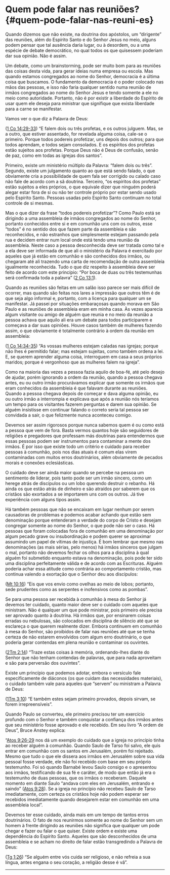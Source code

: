 # Quem pode falar nas reuniões? {#quem-pode-falar-nas-reuni-es}

Quando dizemos que não existe, na doutrina dos apóstolos, um “dirigente” das reuniões, além do Espírito Santo e do Senhor Jesus no meio, alguns podem pensar que tal ausência daria lugar, ou à desordem, ou a uma espécie de debate democrático, no qual todos os que quisessem poderiam dar sua opinião. Não é assim.

Um debate, como um brainstorming, pode ser muito bom para as reuniões das coisas desta vida, para gerar ideias numa empresa ou escola. Mas quando estamos congregados ao nome do Senhor, democracia é a última coisa que buscamos. O fundamento da democracia é o poder colocado nas mãos das pessoas, e isso não faria qualquer sentido numa reunião de irmãos congregados ao nome do Senhor Jesus e tendo somente a ele no meio como autoridade. Portanto, não é por existir a liberdade do Espírito de usar quem ele deseja para ministrar que signifique que exista liberdade para a carne se manifestar.

Vamos ver o que diz a Palavra de Deus:

([1 Co 14:29-33](http://bibliaonline.com.br/acf/1co/14/29-33)) “E falem dois ou três profetas, e os outros julguem. Mas, se a outro, que estiver assentado, for revelada alguma coisa, cale-se o primeiro. Porque todos podereis profetizar, uns depois dos outros; para que todos aprendam, e todos sejam consolados. E os espíritos dos profetas estão sujeitos aos profetas. Porque Deus não é Deus de confusão, senão de paz, como em todas as igrejas dos santos”.

Primeiro, existe um ministério múltiplo da Palavra: “falem dois ou três”. Segundo, existe um julgamento quanto ao que está sendo falado, o que obviamente cria a possibilidade de quem fala ser corrigido ou calado caso não fale de acordo com a sã doutrina. Terceiro, “os espíritos dos profetas” estão sujeitos a eles próprios, o que equivale dizer que ninguém poderá alegar estar fora de si ou não ter controle próprio por estar sendo usado pelo Espírito Santo. Pessoas usadas pelo Espírito Santo continuam no total controle de si mesmas.

Mas o que dizer da frase “todos podereis profetizar”? Como Paulo está se dirigindo a uma assembleia de irmãos congregados ao nome do Senhor, portanto conhecidos entre si e em comunhão uns com os outros, esse “todos” é no sentido dos que fazem parte da assembleia e são reconhecidos, e não estranhos que simplesmente estejam passando pela rua e decidem entrar num local onde está tendo uma reunião da assembleia. Neste caso a pessoa desconhecida deve ser tratada como tal e a ela deve ser informada de que ali o ministério da Palavra é exercitado por aqueles que já estão em comunhão e são conhecidos dos irmãos, ou chegaram até ali trazendo uma carta de recomendação de outra assembleia igualmente reconhecida. Tudo o que diz respeito à assembleia deve ser feito de acordo com este princípio: “Por boca de duas ou três testemunhas será confirmada toda a palavra” ([2 Co 13:1](http://bibliaonline.com.br/acf/2co/13/1)).

Quando as reuniões são feitas em um salão isso parece ser mais difícil de ocorrer, mas quando são feitas nos lares a impressão que outros têm é de que seja algo informal e, portanto, com a licença para qualquer um se manifestar. Já passei por situações embaraçosas quando morava em São Paulo e as reuniões de assembleia eram em minha casa. Às vezes aparecia algum visitante ou amigo de alguém que reunia e no meio da reunião a pessoa achava que aquilo ali era um debate para todos participarem e começava a dar suas opiniões. Houve casos também de mulheres fazendo assim, o que obviamente é totalmente contrário à ordem da reunião em assembleia:

([1 Co 14:34-35](http://bibliaonline.com.br/acf/1co/14/34-35)) “As vossas mulheres estejam caladas nas igrejas; porque não lhes é permitido falar; mas estejam sujeitas, como também ordena a lei. E, se querem aprender alguma coisa, interroguem em casa a seus próprios maridos; porque é vergonhoso que as mulheres falem na igreja”.

Como na maioria das vezes a pessoa fazia aquilo de boa-fé, até pelo desejo de ajudar, porém ignorando a ordem da reunião, quando a pessoa chegava antes, eu ou outro irmão procurávamos explicar que somente os irmãos que eram conhecidos da assembleia é que falavam durante as reuniões. Quando a pessoa chegava depois de começar e dava alguma opinião, eu ou outro irmão a interrompia e explicava que após a reunião nós teríamos um tempo para os visitantes fazerem perguntas e darem sua opinião. Se alguém insistisse em continuar falando o correto seria tal pessoa ser convidada a sair, o que felizmente nunca aconteceu comigo.

Devemos ser assim rigorosos porque nunca sabemos quem é ou como está a pessoa que vem de fora. Basta vermos quantos hoje são seguidores de religiões e pregadores que professam más doutrinas para entendermos que essas pessoas podem ser instrumentos para contaminar a mente dos irmãos. É por isso que existe todo um critério e cuidado para receber pessoas à comunhão, pois nos dias atuais é comum elas virem contaminadas com muitos erros doutrinários, além obviamente de pecados morais e conexões eclesiásticas.

O cuidado deve ser ainda maior quando se percebe na pessoa um sentimento de liderar, pois tanto pode ser um irmão sincero, como um herege atrás de discípulos ou um lobo querendo destruir o rebanho. Há ainda os que estão atrás de dinheiro e são atraídos por saberem que os cristãos são exortados a se importarem uns com os outros. Já tive experiência com alguns tipos assim.

Há também pessoas que não se encaixam em lugar nenhum por serem causadoras de problemas e podemos acabar achando que estão sem denominação porque entenderam a verdade do corpo de Cristo e desejam congregar somente ao nome do Senhor, o que pode não ser o caso. Há pessoas que foram colocadas fora de comunhão em uma denominação por algum pecado grave ou insubordinação e podem querer se aproximar assumindo um papel de vítimas de injustiça. É bom lembrar que mesmo nas denominações (as mais sérias, pelo menos) há irmãos sinceros que julgam o mal, portanto não devemos fechar os olhos para a disciplina à qual alguém foi submetido enquanto estava na denominação, pois pode ter sido uma disciplina perfeitamente válida e de acordo com as Escrituras. Alguém poderia achar essa atitude como contrária ao comportamento cristão, mas continua valendo a exortação que o Senhor deu aos discípulos:

([Mt 10:16](http://bibliaonline.com.br/acf/mt/10/16)) “Eis que vos envio como ovelhas ao meio de lobos; portanto, sede prudentes como as serpentes e inofensivos como as pombas”.

Se para uma pessoa ser recebida à comunhão à mesa do Senhor já devemos ter cuidado, quanto maior deve ser o cuidado com aqueles que ministram. Não é qualquer um que pode ministrar, pois primeiro ele precisa ser aprovado quanto à doutrina. Há irmãos que, por ensinarem coisas erradas ou nebulosas, são colocados em disciplina de silêncio até que se esclareça o que querem realmente dizer. Embora continuem em comunhão à mesa do Senhor, são proibidos de falar nas reuniões até que se tenha certeza de não estarem envolvidos com algum erro doutrinário, o que poderia gerar contendas em plena reunião e contaminar os ouvintes.

([2Tm 2:14](http://bibliaonline.com.br/acf/2tm/2/14)) “Traze estas coisas à memória, ordenando-lhes diante do Senhor que não tenham contendas de palavras, que para nada aproveitam e são para perversão dos ouvintes”.

Existe um princípio que podemos adotar, embora o versículo fale especificamente de diáconos (os que cuidam das necessidades materiais), o cuidado também vale para aqueles que “servem” ou ministram a Palavra de Deus:

([1Tm 3:10](http://bibliaonline.com.br/acf/1tm/3/10)) “E também estes sejam primeiro provados, depois sirvam, se forem irrepreensíveis”.

Quando Paulo se converteu, ele primeiro precisou ter um exercício profundo com o Senhor e também conquistar a confiança dos irmãos antes que seu ministério fosse aprovado e ele recebido. Em seu livro “A ordem de Deus”, Bruce Anstey explica:

“[Atos 9:26-29](http://bibliaonline.com.br/acf/atos/9/26-29) nos dá um exemplo do cuidado que a igreja no princípio tinha ao receber alguém à comunhão. Quando Saulo de Tarso foi salvo, ele quis entrar em comunhão com os santos em Jerusalém, porém foi rejeitado. Mesmo que tudo o que ele dissera aos irmãos em Jerusalém sobre sua vida pessoal fosse verdade, ele não foi recebido com base em seu próprio testemunho. Foi só quando Barnabé levou Saulo consigo e o apresentou aos irmãos, testificando de sua fé e caráter, de modo que então já era o testemunho de duas pessoas, que os irmãos o receberam. Daquele momento em diante Saulo “andava com eles em Jerusalém, entrando e saindo” ([Atos 9:28](http://bibliaonline.com.br/acf/atos/9/28)). Se a igreja no princípio não recebeu Saulo de Tarso imediatamente, com certeza os cristãos hoje não podem esperar ser recebidos imediatamente quando desejarem estar em comunhão em uma assembleia local”.

Devemos ter esse cuidado, ainda mais em um tempo de tantos erros doutrinários. O fato de nos reunirmos somente ao nome do Senhor sem um homem à frente dirigindo as reuniões não significa que qualquer um pode chegar e fazer ou falar o que quiser. Existe ordem e existe uma dependência do Espírito Santo. Aqueles que são desconhecidos de uma assembleia e se acham no direito de falar estão transgredindo a Palavra de Deus:

([Tg 1:26](http://bibliaonline.com.br/acf/tg/1/26)) “Se alguém entre vós cuida ser religioso, e não refreia a sua língua, antes engana o seu coração, a religião desse é vã”.

*****